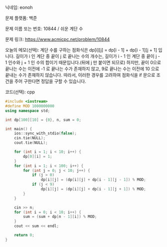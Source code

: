 닉네임: eonoh

문제 플랫폼: 백준

문제 이름 또는 번호: 10844 / 쉬운 계단 수

문제 링크: https://www.acmicpc.net/problem/10844

오늘의 메모(선택): 계단 수를 구하는 점화식은 dp[i][j] = dp[i - 1] + dp[i - 1][j + 1] 입니다. 길이가 i 인 계단 중 끝이 j 로 끝나는 수의 개수는, 길이가 i - 1 인 계단 중 끝이 j - 1 인수와 j + 1 인 수의 합이기 때문입니다.(뒤에 j 만 붙이면 되므로) 
하지만, 끝이 0으로 끝나는 수는 이전에 -1 로 끝나는 수가 존재하지 않고, 9로 끝나는 수는 이전에 10 으로 끝내는 수가 존재하지 않습니다. 따라서, 이러한 경우를 고려하여 점화식을 if 문으로 조건을 주어 구한다면 정답을 구할 수 있습니다.

코드(선택): cpp

```cpp
#include <iostream>
#define MOD 1000000000
using namespace std;

int dp[100][10] = {0}, n, sum = 0;

int main() {
	ios::sync_with_stdio(false);
	cin.tie(NULL);
	cout.tie(NULL);

	for (int i = 1; i < 10; i++) {
		dp[0][i] = 1;
	}
	for (int i = 1; i < 100; i++) {
		for (int j = 0; j < 10; j++) {
			if (j > 0)
				dp[i][j] = (dp[i][j] + dp[i - 1][j - 1]) % MOD;
			if (j < 9)
				dp[i][j] = (dp[i][j] + dp[i - 1][j + 1]) % MOD;
		}
	}

	cin >> n;
	for (int i = 0; i < 10; i++) {
		sum = (sum + dp[n - 1][i]) % MOD;
	}
	cout << sum << endl;

	return 0;
}
```

